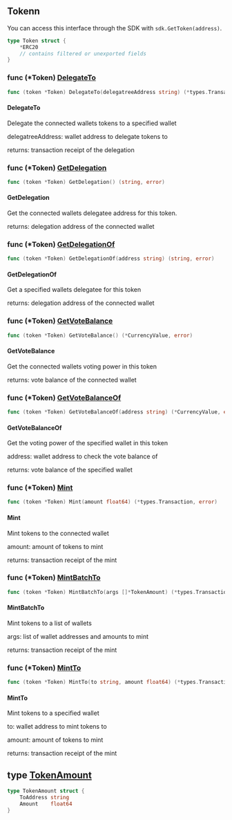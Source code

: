 
## Tokenn
You can access this interface through the SDK with `sdk.GetToken(address)`.


```go
type Token struct {
    *ERC20
    // contains filtered or unexported fields
}
```

### func \(\*Token\) [DelegateTo](<https://github.com/thirdweb-dev/go-sdk/blob/main/pkg/thirdweb/token.go#L157>)

```go
func (token *Token) DelegateTo(delegatreeAddress string) (*types.Transaction, error)
```

#### DelegateTo

Delegate the connected wallets tokens to a specified wallet

delegatreeAddress: wallet address to delegate tokens to

returns: transaction receipt of the delegation

### func \(\*Token\) [GetDelegation](<https://github.com/thirdweb-dev/go-sdk/blob/main/pkg/thirdweb/token.go#L66>)

```go
func (token *Token) GetDelegation() (string, error)
```

#### GetDelegation

Get the connected wallets delegatee address for this token\.

returns: delegation address of the connected wallet

### func \(\*Token\) [GetDelegationOf](<https://github.com/thirdweb-dev/go-sdk/blob/main/pkg/thirdweb/token.go#L75>)

```go
func (token *Token) GetDelegationOf(address string) (string, error)
```

#### GetDelegationOf

Get a specified wallets delegatee for this token

returns: delegation address of the connected wallet

### func \(\*Token\) [GetVoteBalance](<https://github.com/thirdweb-dev/go-sdk/blob/main/pkg/thirdweb/token.go#L41>)

```go
func (token *Token) GetVoteBalance() (*CurrencyValue, error)
```

#### GetVoteBalance

Get the connected wallets voting power in this token

returns: vote balance of the connected wallet

### func \(\*Token\) [GetVoteBalanceOf](<https://github.com/thirdweb-dev/go-sdk/blob/main/pkg/thirdweb/token.go#L52>)

```go
func (token *Token) GetVoteBalanceOf(address string) (*CurrencyValue, error)
```

#### GetVoteBalanceOf

Get the voting power of the specified wallet in this token

address: wallet address to check the vote balance of

returns: vote balance of the specified wallet

### func \(\*Token\) [Mint](<https://github.com/thirdweb-dev/go-sdk/blob/main/pkg/thirdweb/token.go#L91>)

```go
func (token *Token) Mint(amount float64) (*types.Transaction, error)
```

#### Mint

Mint tokens to the connected wallet

amount: amount of tokens to mint

returns: transaction receipt of the mint

### func \(\*Token\) [MintBatchTo](<https://github.com/thirdweb-dev/go-sdk/blob/main/pkg/thirdweb/token.go#L125>)

```go
func (token *Token) MintBatchTo(args []*TokenAmount) (*types.Transaction, error)
```

#### MintBatchTo

Mint tokens to a list of wallets

args: list of wallet addresses and amounts to mint

returns: transaction receipt of the mint

### func \(\*Token\) [MintTo](<https://github.com/thirdweb-dev/go-sdk/blob/main/pkg/thirdweb/token.go#L104>)

```go
func (token *Token) MintTo(to string, amount float64) (*types.Transaction, error)
```

#### MintTo

Mint tokens to a specified wallet

to: wallet address to mint tokens to

amount: amount of tokens to mint

returns: transaction receipt of the mint

## type [TokenAmount](<https://github.com/thirdweb-dev/go-sdk/blob/main/pkg/thirdweb/types.go#L102-L105>)

```go
type TokenAmount struct {
    ToAddress string
    Amount    float64
}
```
